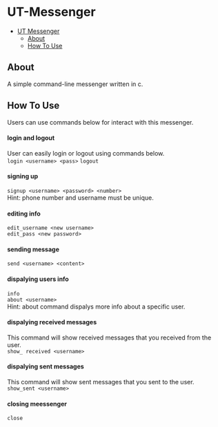# UT-Messenger
-   [UT Messenger](#UT-Messenger)
    - [About](#About)
    - [How To Use](#How-To-Use)
## About
A simple command-line messenger written in c.
## How To Use
Users can use commands below for interact with this messenger.
#### login and logout
User can easily login or logout using commands below.
<br>
`login <username> <pass>`
`logout`
#### signing up
`signup <username> <password> <number>`
<br>
Hint: phone number and username must be unique. 
#### editing info
`edit_username <new username>`
<br>
`edit_pass <new password>`
#### sending message
`send <username> <content>`
#### dispalying users info
`info`
<br>
`about <username>`
<br>
Hint: about command dispalys more info about a specific user.
#### dispalying received messages
This command will show received messages that you received from the user.
<br>
`show_ received <username>`
#### dispalying sent messages
This command will show sent messages that you sent to the user.
<br>
`show_sent <username>`
#### closing meessenger
`close`
